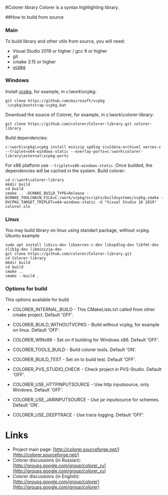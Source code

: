 #Colorer library
Colorer is a syntax highlighting library.
  
##How to build from source

### Main 
To build library and other utils from source, you will need:

  * Visual Studio 2019 or higher / gcc 9 or higher
  * git
  * cmake 3.15 or higher
  * [vcpkg](https://github.com/microsoft/vcpkg)

### Windows
Install [vcpkg](https://github.com/microsoft/vcpkg), for example, in c:\work\vcpkg:

    git clone https://github.com/microsoft/vcpkg
    .\vcpkg\bootstrap-vcpkg.bat

Download the source of Colorer, for example, in c:\work\colorer-library:

    git clone https://github.com/colorer/Colorer-library.git colorer-library
 
Build dependencies:

    c:\work\vcpkg\vcpkg install minizip spdlog icu[data-archive] xerces-c --triplet=x64-windows-static --overlay-ports=c:\work\colorer-library\external\vcpkg-ports

For x86 platform use `--triplet=x86-windows-static`.
Once builded, the dependencies will be cached in the system.
Build colorer:
    
    cd c:\work\colorer-library
    mkdir build
    cd build
    cmake .. -DCMAKE_BUILD_TYPE=Release -DCMAKE_TOOLCHAIN_FILE=C:/work/vcpkg/scripts/buildsystems/vcpkg.cmake -DVCPKG_TARGET_TRIPLET=x64-windows-static -G "Visual Studio 16 2019"
    colorer.sln

### Linux
You may build library on linux using standart package, without vcpkg.
Ubuntu example

    sudo apt install libicu-dev libxerces-c-dev libspdlog-dev libfmt-dev zlib1g-dev libminizip-dev
    git clone https://github.com/colorer/Colorer-library.git
    cd Colorer-library
    mkdir build
    cd build
    cmake ..
    cmake --build .

### Options for build
This options available for build

  * COLORER_INTERNAL_BUILD - This CMakeLists.txt called from other cmake project. Default 'OFF'.
  * COLORER_BUILD_WITHOUTVCPKG - Build without vcpkg, for example on linux. Default 'OFF'.
  * COLORER_WINx86 - Set on if building for Windows x86. Default 'OFF'.
  * COLORER_TOOLS_BUILD - Build colorer tools. Default 'ON'.
  * COLORER_BUILD_TEST - Set on to build test. Default 'OFF'.
  * COLORER_PVS_STUDIO_CHECK - Check project in PVS-Studio. Default 'OFF'.


  * COLORER_USE_HTTPINPUTSOURCE - Use http inputsource, only Windows. Default 'OFF'. 
  * COLORER_USE_JARINPUTSOURCE - Use jar inputsource for schemes. Default 'ON'.
  * COLORER_USE_DEEPTRACE - Use trace logging. Default 'OFF'.

Links
========================

* Project main page: [http://colorer.sourceforge.net/](http://colorer.sourceforge.net/)
* Colorer discussions (in Russian): [http://groups.google.com/group/colorer_ru](http://groups.google.com/group/colorer_ru)
* Colorer discussions (in English): [http://groups.google.com/group/colorer](http://groups.google.com/group/colorer)
